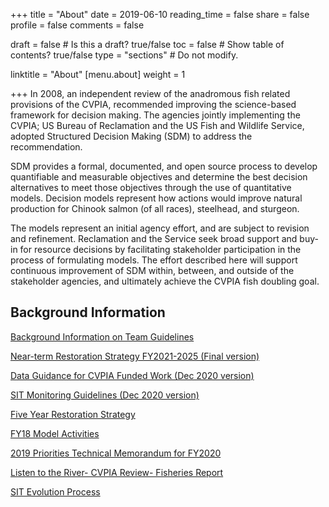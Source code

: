 +++
title = "About"
date =  2019-06-10
reading_time = false
share = false 
profile = false 
comments = false

draft = false  # Is this a draft? true/false
toc = false  # Show table of contents? true/false
type = "sections"  # Do not modify.

linktitle = "About"
[menu.about]
weight = 1 


+++
In 2008, an independent review of the anadromous fish related provisions of the CVPIA, recommended improving the science-based framework for decision making. The agencies jointly implementing the CVPIA; US Bureau of Reclamation and the US Fish and Wildlife Service, adopted Structured Decision Making (SDM) to address the recommendation. 

SDM provides a formal, documented, and open source process to develop quantifiable and measurable objectives and determine the best decision alternatives to meet those objectives through the use of quantitative models. Decision models represent how actions would improve natural production for Chinook salmon (of all races), steelhead, and sturgeon. 

The models represent an initial agency effort, and are subject to revision and refinement. Reclamation and the Service seek broad support and buy-in for resource decisions by facilitating stakeholder participation in the process of formulating models. The effort described here will support continuous improvement of SDM within, between, and outside of the stakeholder agencies, and ultimately achieve the CVPIA fish doubling goal.

## Background Information    
[Background Information on Team Guidelines](https://cvpia-reference-docs.s3-us-west-2.amazonaws.com/CVPIA%2BScience%2BIntegration%2BTeam%2BGuidelines%2BJanuary%2B2020.pdf)

[Near-term Restoration Strategy FY2021-2025 (Final version)](https://cvpia-documents.s3-us-west-1.amazonaws.com/CVPIA_Near-term-Restoration-Strategy_FY21-FY25_FINAL.pdf)

[Data Guidance for CVPIA Funded Work (Dec 2020 version)](https://cvpia-documents.s3-us-west-1.amazonaws.com/CVPIA-Data-Guidance_Dec-2020.docx)

[SIT Monitoring Guidelines (Dec 2020 version)](https://cvpia-documents.s3-us-west-1.amazonaws.com/SIT-Monitoring-Guidelines_Dec-2020.docx)


[Five Year Restoration Strategy](https://drive.google.com/file/d/1qqh1vbTY9ydFBhPtiyfqRYFCj4k5KeWZ/view)

[FY18 Model Activities](https://drive.google.com/file/d/1BlvUrV5pkcqp-CJcp5WFEh7PnxzknSMH/view)

[2019 Priorities Technical Memorandum for FY2020](https://drive.google.com/file/d/1Ec3qn0Wk-PiygfZm-ZsdnYOUhdRl2sPd/view)

[Listen to the River- CVPIA Review- Fisheries Report](https://drive.google.com/file/d/1vprkjLoUsYCNhtCAfUscvxsyf5jFjUcn/view)

[SIT Evolution Process](https://cvpia-reference-docs.s3.us-west-2.amazonaws.com/SIT+evolution+process.pdf)

